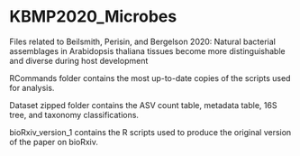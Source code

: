 # KBMP2020_Microbes
Files related to Beilsmith, Perisin, and Bergelson 2020: Natural bacterial assemblages in Arabidopsis thaliana tissues become more distinguishable and diverse during host development

RCommands folder contains the most up-to-date copies of the scripts used for analysis.

Dataset zipped folder contains the ASV count table, metadata table, 16S tree, and taxonomy classifications.

bioRxiv_version_1 contains the R scripts used to produce the original version of the paper on bioRxiv.
